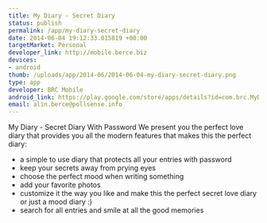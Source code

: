 ```yaml
--- 
title: My Diary - Secret Diary
status: publish
permalink: /app/my-diary-secret-diary
date: 2014-06-04 19:12:33.015819 +00:00
targetMarket: Personal
developer_link: http://mobile.berce.biz
devices: 
- android
thumb: /uploads/app/2014-06/2014-06-04-my-diary-secret-diary.png
type: app
developer: BRC Mobile
android_link: https://play.google.com/store/apps/details?id=com.brc.MyDiary
email: alin.berce@pollsense.info
---
```


My Diary - Secret Diary With Password
We present you the perfect love diary that provides you all the modern features that makes this the perfect diary:
- a simple to use diary that protects all your entries with password
- keep your secrets away from prying eyes
- choose the perfect mood when writing something
- add your favorite photos
- customize it the way you like and make this the perfect secret love diary or just a mood diary :)
- search for all entries and smile at all the good memories 
